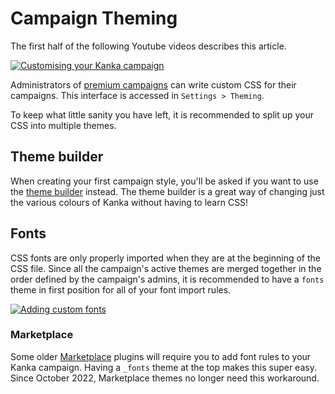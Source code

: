 # Campaign Theming

The first half of the following Youtube videos describes this article.

[![Customising your Kanka campaign](https://img.youtube.com/vi/ynX5jimy8Lo/0.jpg)](https://youtu.be/ynX5jimy8Lo)

Administrators of [premium campaigns](https://kanka.io/premium) can write custom CSS for their campaigns. This interface is accessed in `Settings > Theming`.

To keep what little sanity you have left, it is recommended to split up your CSS into multiple themes.

## Theme builder

When creating your first campaign style, you'll be asked if you want to use the [theme builder](/features/campaigns/theme-builder) instead. The theme builder is a great way of changing just the various colours of Kanka without having to learn CSS!

## Fonts

CSS fonts are only properly imported when they are at the beginning of the CSS file. Since all the campaign's active themes are merged together in the order defined by the campaign's admins, it is recommended to have a `fonts` theme in first position for all of your font import rules.

[![Adding custom fonts](https://img.youtube.com/vi/pzQN4sqDBMs/0.jpg)](https://youtu.be/pzQN4sqDBMs)

### Marketplace

Some older [Marketplace](marketplace/marketplace) plugins will require you to add font rules to your Kanka campaign. Having a `_fonts` theme at the top makes this super easy. Since October 2022, Marketplace themes no longer need this workaround.
